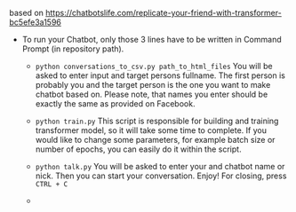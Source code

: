based on  https://chatbotslife.com/replicate-your-friend-with-transformer-bc5efe3a1596

* To run your Chatbot, only those 3 lines have to be written in Command Prompt (in repository path).

  * `python conversations_to_csv.py path_to_html_files` You will be asked to enter input and target persons fullname. The first person is probably you and the target person is the one you want to make chatbot based on. Please note, that names you enter should be exactly the same as provided on Facebook.

  * `python train.py` This script is responsible for building and training transformer model, so it will take some time  to complete. If you would like to change some parameters, for example batch size or number of epochs, you can easily do it  within the script.

  * `python talk.py` You will be asked to enter your and chatbot name or nick.  Then you can start your conversation. Enjoy! For closing, press `CTRL + C`

  *


    
